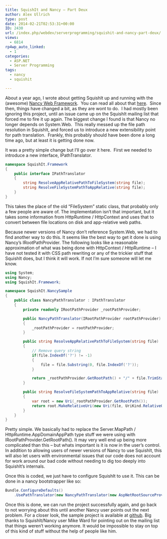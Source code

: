 ```yaml
---
title: SquishIt and Nancy – Part Deux
author: Alex Ullrich
type: post
date: 2014-02-21T02:53:31+00:00
ID: 2430
url: /index.php/webdev/serverprogramming/squishit-and-nancy-part-deux/
views:
  - 6814
rp4wp_auto_linked:
  - 1
categories:
  - ASP.NET
  - Server Programming
tags:
  - nancy
  - squishit

---
```

About a year ago, I wrote about getting SquishIt up and running with the (awesome) [Nancy Web Framework][1].  You can read all about that [here][2].  Since then, things have changed a bit, as they are wont to do.  I had mostly been ignoring this project, until an issue came up on the SquishIt mailing list that forced me to fire it up again. The biggest change I found is that Nancy no longer depends on System.Web.  This really messed up the file path resolution in SquishIt, and forced us to introduce a new extensibility point for path translation.  Frankly, this probably should have been done a long time ago, but at least it is getting done now.

It was a pretty simple change but I&#8217;ll go over it here.  First we needed to introduce a new interface, IPathTranslator.

```csharp
namespace SquishIt.Framework
{
    public interface IPathTranslator
    {
        string ResolveAppRelativePathToFileSystem(string file);
        string ResolveFileSystemPathToAppRelative(string file);
    }
}
```

This takes the place of the old &#8220;FileSystem&#8221; static class, that probably only a few people are aware of. The implementation isn&#8217;t that important, but it takes some information from HttpRuntime / HttpContext and uses that to convert between file locations on disk and app-relative web paths. 

Because newer versions of Nancy don&#8217;t reference System.Web, we had to find another way to do this. It seems like the best way to get it done is using Nancy&#8217;s IRootPathProvider. The following looks like a reasonable approximation of what was being done with HttpContext / HttpRuntime &#8211; I have not tested it with CSS path rewriting or any of the trickier stuff that SquishIt does, but I think it will work. If not I&#8217;m sure someone will let me know.

```csharp
using System;
using Nancy;
using SquishIt.Framework;

namespace SquishIt.NancySample
{
    public class NancyPathTranslator : IPathTranslator
    {
        private readonly IRootPathProvider _rootPathProvider;

        public NancyPathTranslator(IRootPathProvider rootPathProvider)
        {
            _rootPathProvider = rootPathProvider;
        }

        public string ResolveAppRelativePathToFileSystem(string file)
        {
            // Remove query string
            if(file.IndexOf('?') != -1)
            {
                file = file.Substring(0, file.IndexOf('?'));
            }

            return _rootPathProvider.GetRootPath() + "/" + file.TrimStart('~').TrimStart('/');
        }

        public string ResolveFileSystemPathToAppRelative(string file)
        {
            var root = new Uri(_rootPathProvider.GetRootPath());
            return root.MakeRelativeUri(new Uri(file, UriKind.RelativeOrAbsolute)).ToString();
        }
    }
}
```

Pretty simple. We basically had to replace the Server.MapPath / HttpRuntime.AppDomainAppPath type stuff we were using with IRootPathProvider.GetRootPath(). It may very well end up being more complicated than this &#8211; but whats important is it is now in the user&#8217;s control. In addition to allowing users of newer versions of Nancy to use SquishIt, this will also let users with environmental issues that our code does not account for work around our bad code without needing to dig too deeply into SquishIt&#8217;s internals.

Once this is coded, we just have to configure SquishIt to use it. This can be done in a nancy bootstrapper like so:

```csharp
Bundle.ConfigureDefaults()
    .UsePathTranslator(new NancyPathTranslator(new AspNetRootSourceProvider()));
```

Once this is done, we can run the project successfully again, and go back to not worrying about this until another Nancy user points out the next problem. For a closer look, the sample project is available at [github][3]. Big thanks to SquishIt/Nancy user Mike Ward for pointing out on the mailing list that things weren&#8217;t working anymore. It would be impossible to stay on top of this kind of stuff without the help of people like him.

 [1]: http://nancyfx.org/
 [2]: /index.php/webdev/serverprogramming/aspnet/squishit-and-nancy/
 [3]: https://github.com/AlexCuse/SquishIt.NancySample